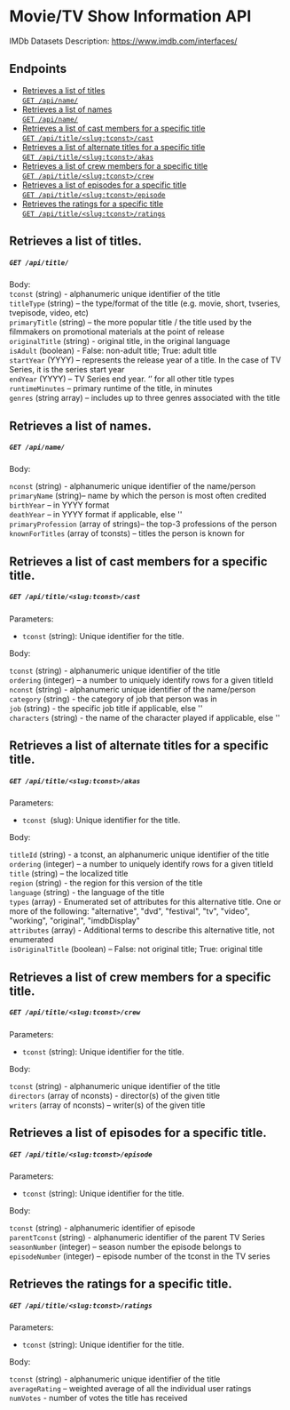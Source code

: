 # Movie/TV Show Information API

IMDb Datasets Description: https://www.imdb.com/interfaces/

## Endpoints

- [Retrieves a list of titles  
   `GET /api/name/`](#retrieves-a-list-of-titles)
- [Retrieves a list of names  
   `GET /api/name/`](#retrieves-a-list-of-names)
- [Retrieves a list of cast members for a specific title  
  `GET /api/title/<slug:tconst>/cast`](#retrieves-a-list-of-cast-members-for-a-specific-title)
- [Retrieves a list of alternate titles for a specific title  
  `GET /api/title/<slug:tconst>/akas`](#retrieves-a-list-of-alternate-titles-for-a-specific-title)
- [Retrieves a list of crew members for a specific title  
  `GET /api/title/<slug:tconst>/crew`](#retrieves-a-list-of-crew-members-for-a-specific-title)
- [Retrieves a list of episodes for a specific title  
   `GET /api/title/<slug:tconst>/episode`](#retrieves-a-list-of-episodes-for-a-specific-title)
- [Retrieves the ratings for a specific title  
  `GET /api/title/<slug:tconst>/ratings`](#retrieves-the-ratings-for-a-specific-title)

## Retrieves a list of titles.

##### `GET /api/title/`

Body:  
`tconst` (string) - alphanumeric unique identifier of the title  
`titleType` (string) – the type/format of the title (e.g. movie, short, tvseries, tvepisode, video, etc)  
`primaryTitle` (string) – the more popular title / the title used by the filmmakers on promotional materials at the point of release  
`originalTitle` (string) - original title, in the original language  
`isAdult` (boolean) - False: non-adult title; True: adult title  
`startYear` (YYYY) – represents the release year of a title. In the case of TV Series, it is the series start year  
`endYear` (YYYY) – TV Series end year. ‘’ for all other title types  
`runtimeMinutes` – primary runtime of the title, in minutes  
`genres` (string array) – includes up to three genres associated with the title

## Retrieves a list of names.

##### `GET /api/name/`

Body:

`nconst` (string) - alphanumeric unique identifier of the name/person  
`primaryName` (string)– name by which the person is most often credited  
`birthYear` – in YYYY format  
`deathYear` – in YYYY format if applicable, else ''  
`primaryProfession` (array of strings)– the top-3 professions of the person  
`knownForTitles` (array of tconsts) – titles the person is known for

## Retrieves a list of cast members for a specific title.

##### `GET /api/title/<slug:tconst>/cast`

Parameters:

- `tconst` (string): Unique identifier for the title.

Body:

`tconst` (string) - alphanumeric unique identifier of the title  
`ordering` (integer) – a number to uniquely identify rows for a given titleId  
`nconst` (string) - alphanumeric unique identifier of the name/person  
`category` (string) - the category of job that person was in  
`job` (string) - the specific job title if applicable, else ''  
`characters` (string) - the name of the character played if applicable, else ''

## Retrieves a list of alternate titles for a specific title.

##### `GET /api/title/<slug:tconst>/akas`

Parameters:

- `tconst `(slug): Unique identifier for the title.

Body:

`titleId` (string) - a tconst, an alphanumeric unique identifier of the title  
`ordering` (integer) – a number to uniquely identify rows for a given titleId  
`title` (string) – the localized title  
`region` (string) - the region for this version of the title  
`language` (string) - the language of the title  
`types` (array) - Enumerated set of attributes for this alternative title. One or more of the following: "alternative", "dvd", "festival", "tv", "video", "working", "original", "imdbDisplay"  
`attributes` (array) - Additional terms to describe this alternative title, not enumerated  
`isOriginalTitle` (boolean) – False: not original title; True: original title

## Retrieves a list of crew members for a specific title.

##### `GET /api/title/<slug:tconst>/crew`

Parameters:

- `tconst` (string): Unique identifier for the title.

Body:

`tconst` (string) - alphanumeric unique identifier of the title  
`directors` (array of nconsts) - director(s) of the given title  
`writers` (array of nconsts) – writer(s) of the given title

## Retrieves a list of episodes for a specific title.

##### `GET /api/title/<slug:tconst>/episode`

Parameters:

- `tconst` (string): Unique identifier for the title.

Body:

`tconst` (string) - alphanumeric identifier of episode  
`parentTconst` (string) - alphanumeric identifier of the parent TV Series  
`seasonNumber` (integer) – season number the episode belongs to  
`episodeNumber` (integer) – episode number of the tconst in the TV series

## Retrieves the ratings for a specific title.

##### `GET /api/title/<slug:tconst>/ratings`

Parameters:

- `tconst` (string): Unique identifier for the title.

Body:

`tconst` (string) - alphanumeric unique identifier of the title  
`averageRating` – weighted average of all the individual user ratings  
`numVotes` - number of votes the title has received
